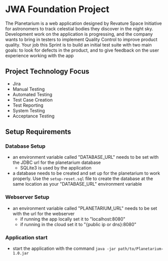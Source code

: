 # JWA Foundation Project
The Planetarium is a web application designed by Revature Space Initiative for astronomers to track celestial bodies they discover in the night sky. Development work on the application is progressing, and the company wants to bring in testers to implement Quality Control to improve product quality. Your job this Sprint is to build an initial test suite with two main goals: to look for defects in the product, and to give feedback on the user experience working with the app

## Project Technology Focus
- Jira
- Manual Testing
- Automated Testing
- Test Case Creation
- Test Reporting
- System Testing
- Acceptance Testing

## Setup Requirements

### Database Setup
- an environment variable called "DATABASE_URL" needs to be set with the JDBC url for the planetarium database
    - SQLite3 is used by the application
- a database needs to be created and set up for the planetarium to work properly. Use the ```setup-reset.sql``` file to create the database at the same location as your "DATABASE_URL" environment variable

### Webserver Setup
- an environment variable called "PLANETARIUM_URL" needs to be set with the url for the webserver
    - if running the app locally set it to "localhost:8080"
    - if running in the cloud set it to "{public ip or dns}:8080"

### Application start
-  start the application with the command ```java -jar path/to/Planetarium-1.0.jar```
